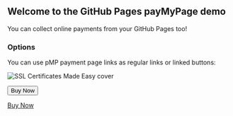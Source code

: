 ## Welcome to the GitHub Pages payMyPage demo

You can collect online payments from your GitHub Pages too!

### Options

You can use pMP payment page links as regular links or linked buttons:

![SSL Certificates Made Easy cover](/pmpdemo/ssl_certs_made_simple-3dcover.png)

<button name="button" onclick="http://pay2.xyz/501">Buy Now</button>

[Buy Now](http://pay2.xyz/501)

